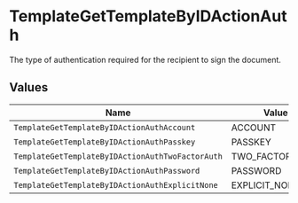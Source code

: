 # TemplateGetTemplateByIDActionAuth

The type of authentication required for the recipient to sign the document.


## Values

| Name                                             | Value                                            |
| ------------------------------------------------ | ------------------------------------------------ |
| `TemplateGetTemplateByIDActionAuthAccount`       | ACCOUNT                                          |
| `TemplateGetTemplateByIDActionAuthPasskey`       | PASSKEY                                          |
| `TemplateGetTemplateByIDActionAuthTwoFactorAuth` | TWO_FACTOR_AUTH                                  |
| `TemplateGetTemplateByIDActionAuthPassword`      | PASSWORD                                         |
| `TemplateGetTemplateByIDActionAuthExplicitNone`  | EXPLICIT_NONE                                    |